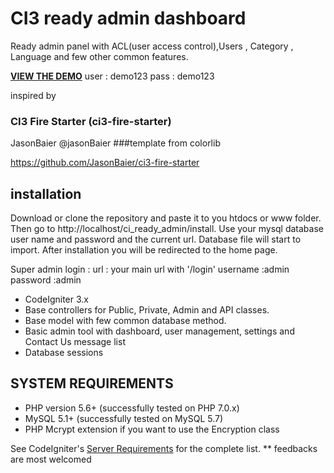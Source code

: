 # CI3 ready admin dashboard 
Ready admin panel with ACL(user access control),Users , Category , Language and few other common features.

**[VIEW THE DEMO](http://mdakhlasuddin.com/demo/ci-ready-admin)**
user : demo123
pass : demo123


inspired by 
### CI3 Fire Starter (ci3-fire-starter)
JasonBaier @jasonBaier
###template from colorlib


https://github.com/JasonBaier/ci3-fire-starter

## installation

Download or clone the repository and paste it to you htdocs or www folder. Then go to http://localhost/ci_ready_admin/install.
Use your mysql database user name and password and the current url. Database file will start to import. After installation you 
will be redirected to the home page.

Super  admin login :
url : your main url with '/login'
username :admin
password :admin

* CodeIgniter 3.x
* Base controllers for Public, Private, Admin and API classes.
* Base model with few common database method.
* Basic admin tool with dashboard, user management, settings and Contact Us message list
* Database sessions

<a name="system-requirements"></a>
## SYSTEM REQUIREMENTS

* PHP version 5.6+ (successfully tested on PHP 7.0.x)
* MySQL 5.1+ (successfully tested on MySQL 5.7)
* PHP Mcrypt extension if you want to use the Encryption class

See CodeIgniter's [Server Requirements](https://codeigniter.com/user_guide/general/requirements.html)
for the complete list.
** feedbacks are most welcomed
